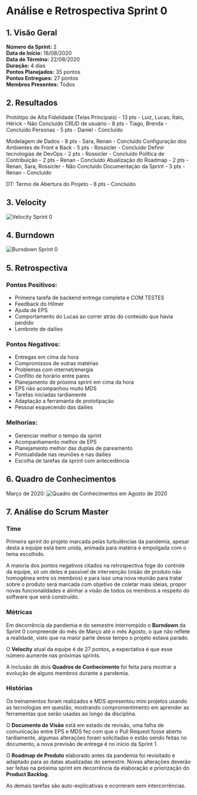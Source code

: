 # Análise e Retrospectiva Sprint 0

## 1. Visão Geral
**Número da Sprint:** 2  
**Data de Início:** 18/08/2020  
**Data de Término:** 22/08/2020  
**Duração:** 4 dias  
**Pontos Planejados:** 35 pontos  
**Pontos Entregues:** 27 pontos  
**Membros Presentes:** Todos

## 2. Resultados
Protótipo de Alta Fidelidade (Telas Principais) - 13 pts - Luiz, Lucas, Ítalo, Hérick - Não Concluido
CRUD de usuário - 8 pts - Tiago, Brenda - Concluído
Personas - 5 pts - Daniel - Concluído

Modelagem de Dados - 8 pts - Sara, Renan - Concluído
Configuração dos Ambientes de Front e Back - 5 pts - Rossicler - Concluído
Definir tecnologias de DevOps - 2 pts - Rossicler - Concluído
Política de Contribuição - 2 pts - Renan - Concluído
Atualização do Roadmap - 2 pts - Renan, Sara, Rossicler - Não Concluído
Documentação da Sprint - 3 pts - Renan - Concluído

DT: Termo de Abertura do Projeto - 8 pts - Concluído

## 3. Velocity
![Velocity Sprint 0](../images/sprints/Velocity-Sprint0.png "Velocity Sprint 0")

## 4. Burndown
![Burndown Sprint 0](../images/sprints/Burndown-Sprint0.png "Burndown Sprint 0")

## 5. Retrospectiva
### Pontos Positivos:
* Primeira tarefa de backend entrega completa e COM TESTES
* Feedback do Hilmer
* Ajuda de EPS
* Comportamento do Lucas ao correr atrás do conteúdo que havia perdido
* Lembrete de dailies

### Pontos Negativos:
* Entregas em cima da hora
* Compromissos de outras matérias
* Problemas com internet/energia
* Conflito de horário entre pares
* Planejamento de próxima sprint em cima da hora
* EPS não acompanhou muito MDS
* Tarefas iniciadas tardiamente
* Adaptação a ferramanta de prototipação
* Pessoal esquecendo das dailies

### Melhorias:
* Gerenciar melhor o tempo da sprint
* Acompanhamento melhor de EPS
* Planejamento melhor das duplas de pareamento
* Pontualidade nas reuniões e nas dailies
* Escolha de tarefas da sprint com antecedência


## 6. Quadro de Conhecimentos
Março de 2020:
![Quadro de Conhecimentos em Agosto de 2020](../images/sprints/QuadroConhecimento-Sprint0.png "Quadro de Conhecimentos em Agosto de 2020")

## 7. Análise do Scrum Master
### Time
Primeira sprint do projeto marcada pelas turbulências da pandemia, apesar desta a equipe está bem unida, animada para matéria e empolgada com o tema escolhido. 

A maioria dos pontos negativos citados na retrospectiva foge do controle da equipe, só um deles é passível de intervenção (visão de produto não homogênea entre os membros) e para isso uma nova reunião para tratar sobre o produto será marcada com objetivo de coletar mais ideias, propor novas funcionalidades e alinhar a visão de todos os membros a respeito do software que será construído.

### Métricas
Em decorrência da pandemia e do semestre interrompido o **Burndown** da Sprint 0 compreende do mês de Março até o mês Agosto, o que não reflete a realidade, visto que na maior parte desse tempo o projeto estava parado.

O **Velocity** atual da equipe é de 27 pontos, a expectativa é que esse número aumente nas próximas sprints.

A inclusão de dois **Quadros de Conhecimento** foi feita para mostrar a evolução de alguns membros durante a pandemia.

### Histórias
Os treinamentos foram realizados e MDS apresentou mini projetos usando as tecnologias em questão, mostrando compromentimento em aprender as ferramentas que serão usadas ao longo da disciplina.

O **Documento de Visão** está em estado de revisão, uma falha de comunicação entre EPS e MDS fez com que o Pull Request fosse aberto tardiamente, algumas alterações foram solicitadas e estão sendo feitas no documento, a nova previsão de entrega é no início da Sprint 1.

O **Roadmap de Produto** elaborado antes da pandemia foi revisitado e adaptado para as datas atualizadas do semestre. Novas alterações deverão ser feitas na próxima sprint em decorrência da elaboração e priorização do **Product Backlog**.

As demais tarefas são auto-explicativas e ocorreram sem intercorrências.